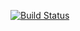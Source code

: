 [![Build Status](https://api.travis-ci.org/php-coder/mystamps.png?branch=master)](https://travis-ci.org/php-coder/mystamps)
